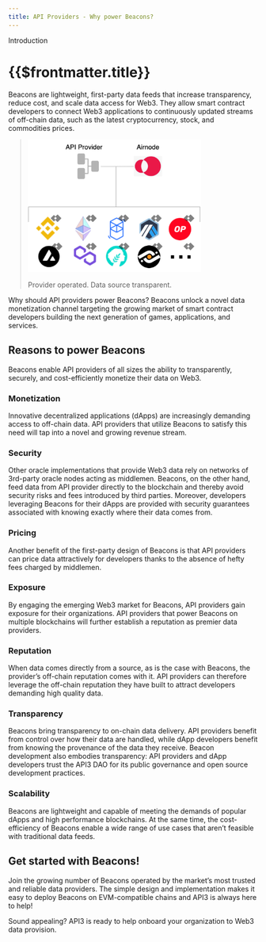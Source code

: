 ```yaml
---
title: API Providers - Why power Beacons?
---
```


<TitleSpan>Introduction</TitleSpan>

# {{$frontmatter.title}}

<VersionWarning/>

<TocHeader />
<TOC class="table-of-contents" :include-level="[2,3]" />

Beacons are lightweight, first-party data feeds that increase transparency,
reduce cost, and scale data access for Web3. They allow smart contract
developers to connect Web3 applications to continuously updated streams of
off-chain data, such as the latest cryptocurrency, stock, and commodities
prices.

> <img src="../assets/images/why-power-beacons.png" width="350px"/>
>
> Provider operated. Data source transparent.

Why should API providers power Beacons? Beacons unlock a novel data monetization
channel targeting the growing market of smart contract developers building the
next generation of games, applications, and services.

## Reasons to power Beacons

Beacons enable API providers of all sizes the ability to transparently,
securely, and cost-efficiently monetize their data on Web3.

### Monetization

Innovative decentralized applications (dApps) are increasingly demanding access
to off-chain data. API providers that utilize Beacons to satisfy this need will
tap into a novel and growing revenue stream.

### Security

Other oracle implementations that provide Web3 data rely on networks of
3rd-party oracle nodes acting as middlemen. Beacons, on the other hand, feed
data from API provider directly to the blockchain and thereby avoid security
risks and fees introduced by third parties. Moreover, developers leveraging
Beacons for their dApps are provided with security guarantees associated with
knowing exactly where their data comes from.

### Pricing

Another benefit of the first-party design of Beacons is that API providers can
price data attractively for developers thanks to the absence of hefty fees
charged by middlemen.

### Exposure

By engaging the emerging Web3 market for Beacons, API providers gain exposure
for their organizations. API providers that power Beacons on multiple
blockchains will further establish a reputation as premier data providers.

### Reputation

When data comes directly from a source, as is the case with Beacons, the
provider’s off-chain reputation comes with it. API providers can therefore
leverage the off-chain reputation they have built to attract developers
demanding high quality data.

### Transparency

Beacons bring transparency to on-chain data delivery. API providers benefit from
control over how their data are handled, while dApp developers benefit from
knowing the provenance of the data they receive. Beacon development also
embodies transparency: API providers and dApp developers trust the API3 DAO for
its public governance and open source development practices.

### Scalability

Beacons are lightweight and capable of meeting the demands of popular dApps and
high performance blockchains. At the same time, the cost-efficiency of Beacons
enable a wide range of use cases that aren’t feasible with traditional data
feeds.

## Get started with Beacons!

Join the growing number of Beacons operated by the market’s most trusted and
reliable data providers. The simple design and implementation makes it easy to
deploy Beacons on EVM-compatible chains and API3 is always here to help!

Sound appealing? API3 is ready to help onboard your organization to Web3 data
provision.
